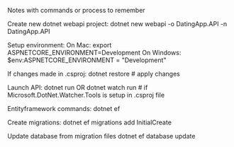 Notes with commands or process to remember

Create new dotnet webapi project:
    dotnet new webapi -o DatingApp.API -n DatingApp.API

Setup environment:
On Mac:
    export ASPNETCORE_ENVIRONMENT=Development
On Windows:
    $env:ASPNETCORE_ENVIRONMENT = "Development"

If changes made in .csproj:
    dotnet restore  # apply changes

Launch API:
    dotnet run
    OR
    dotnet watch run    # if Microsoft.DotNet.Watcher.Tools is setup in .csproj file

Entityframework commands:
    dotnet ef

Create migrations:
    dotnet ef migrations add InitialCreate

Update database from migration files
    dotnet ef database update
